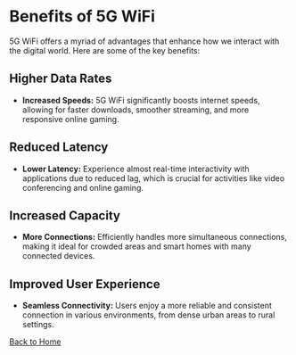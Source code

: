 # Benefits of 5G WiFi

5G WiFi offers a myriad of advantages that enhance how we interact with the digital world. Here are some of the key benefits:

## Higher Data Rates
- **Increased Speeds:** 5G WiFi significantly boosts internet speeds, allowing for faster downloads, smoother streaming, and more responsive online gaming.

## Reduced Latency
- **Lower Latency:** Experience almost real-time interactivity with applications due to reduced lag, which is crucial for activities like video conferencing and online gaming.

## Increased Capacity
- **More Connections:** Efficiently handles more simultaneous connections, making it ideal for crowded areas and smart homes with many connected devices.

## Improved User Experience
- **Seamless Connectivity:** Users enjoy a more reliable and consistent connection in various environments, from dense urban areas to rural settings.

[Back to Home](README.md)
